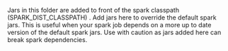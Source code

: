 Jars in this folder are added to front of the spark classpath (SPARK_DIST_CLASSPATH) . Add jars here to override the default spark jars. This is useful when your spark job depends on a more up to date version of the default spark jars. Use with caution as jars added here can break spark dependencies.
